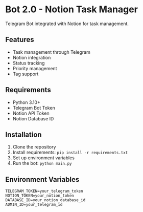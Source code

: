 # Bot 2.0 - Notion Task Manager

Telegram Bot integrated with Notion for task management.

## Features
- Task management through Telegram
- Notion integration
- Status tracking
- Priority management
- Tag support

## Requirements
- Python 3.10+
- Telegram Bot Token
- Notion API Token
- Notion Database ID

## Installation
1. Clone the repository
2. Install requirements: `pip install -r requirements.txt`
3. Set up environment variables
4. Run the bot: `python main.py`

## Environment Variables
```env
TELEGRAM_TOKEN=your_telegram_token
NOTION_TOKEN=your_notion_token
DATABASE_ID=your_notion_database_id
ADMIN_ID=your_telegram_id
```